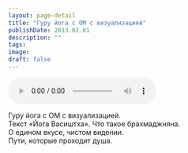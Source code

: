 ```yaml
---
layout: page-detail
title: "Гуру йога с ОМ с визуализацией"
publishDate: 2013.02.01
description: ""
tags:
image:
draft: false
---
```


<audio title="2013.02.01 - Гуру йога с ОМ с визуализацией.mp3" src="https://filer-api.advayta.org/v1.0/public/files/75531" controls=""></audio>

 Гуру йога с ОМ с визуализацией.  
Текст «Йога Васиштха». Что такое брахмаджняна.  
О едином вкусе, чистом видении.  
Пути, которые проходит душа. 

  
